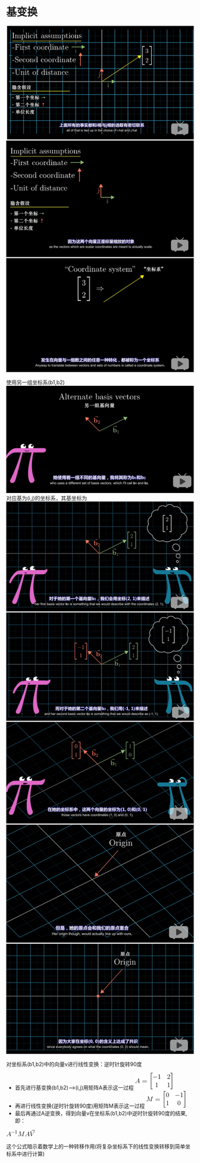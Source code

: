 # 基变换

![](images/base-conversion/1.jpg)
![](images/base-conversion/2.jpg)
![](images/base-conversion/3.jpg)

使用另一组坐标系(b1,b2)
![](images/base-conversion/4.jpg)
对应基为(i,j)的坐标系，其基坐标为
![](images/base-conversion/5.jpg)
![](images/base-conversion/6.jpg)
![](images/base-conversion/7.jpg)
![](images/base-conversion/8.jpg)
![](images/base-conversion/9.jpg)

对坐标系(b1,b2)中的向量v进行线性变换：逆时针旋转90度
* 首先进行基变换(b1,b2)-->(i,j)用矩阵A表示这一过程
![](images/base-conversion/11.gif)
* 再进行线性变换(逆时针旋转90度)用矩阵M表示这一过程
![](images/base-conversion/12.gif)
* 最后再通过A逆变换，得到向量v在坐标系(b1,b2)中逆时针旋转90度的结果,即：

![](images/base-conversion/10.gif)

这个公式暗示着数学上的一种转移作用(将复杂坐标系下的线性变换转移到简单坐标系中进行计算)
